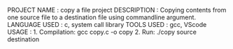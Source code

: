 PROJECT NAME    :   copy a file project
DESCRIPTION     :   Copying contents from one source file to a destination file using commandline argument.
LANGUAGE USED   :   c, system call library 
TOOLS USED      :   gcc, VScode
USAGE           :   1. Compilation: gcc copy.c -o copy
                    2. Run: ./copy source destination